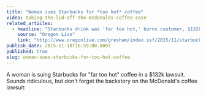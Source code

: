 ```yaml
---
title: "Woman sues Starbucks for *too hot* coffee"
video: taking-the-lid-off-the-mcdonalds-coffee-case
related_articles:
  - headline: "Starbucks drink was 'far too hot,' burns customer, $132k lawsuit says"
    source: "Oregon Live"
    link: "http://www.oregonlive.com/gresham/index.ssf/2015/11/starbucks_drink_was_far_too_ho.html"
publish_date: 2015-11-18T16:59:00.000Z
published: true
slug: woman-sues-starbucks-for-too-hot-coffee
---
```

A woman is suing Starbucks for "far too hot" coffee in a $132k lawsuit. Sounds ridiculous, but don't forget the backstory on the McDonald's coffee lawsuit:

